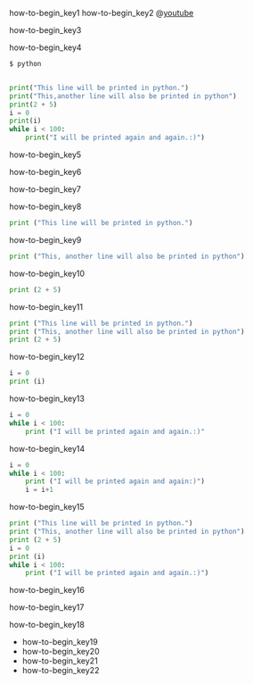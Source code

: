 how-to-begin_key1
how-to-begin_key2
@[youtube](ccPrUbz1oto) 

how-to-begin_key3


how-to-begin_key4
```sh
$ python
```
```python

print("This line will be printed in python.")
print("This,another line will also be printed in python")
print(2 + 5)
i = 0
print(i)
while i < 100:
    print("I will be printed again and again.:)")

```
how-to-begin_key5


how-to-begin_key6


how-to-begin_key7



how-to-begin_key8
```python
print ("This line will be printed in python.")
```

how-to-begin_key9
```python
print ("This, another line will also be printed in python")
```

how-to-begin_key10
```python
print (2 + 5)
```

how-to-begin_key11
```python
print ("This line will be printed in python.")
print ("This, another line will also be printed in python")
print (2 + 5)
```

how-to-begin_key12
```python
i = 0
print (i)
```

how-to-begin_key13
```python
i = 0
while i < 100:
    print ("I will be printed again and again.:)"
```

how-to-begin_key14
```python
i = 0
while i < 100:
    print ("I will be printed again and again:)")
    i = i+1
```


how-to-begin_key15
```python
print ("This line will be printed in python.")
print ("This, another line will also be printed in python")
print (2 + 5)
i = 0
print (i)
while i < 100:
    print ("I will be printed again and again.:)")
```
how-to-begin_key16


how-to-begin_key17



how-to-begin_key18
- how-to-begin_key19
- how-to-begin_key20
- how-to-begin_key21
- how-to-begin_key22
